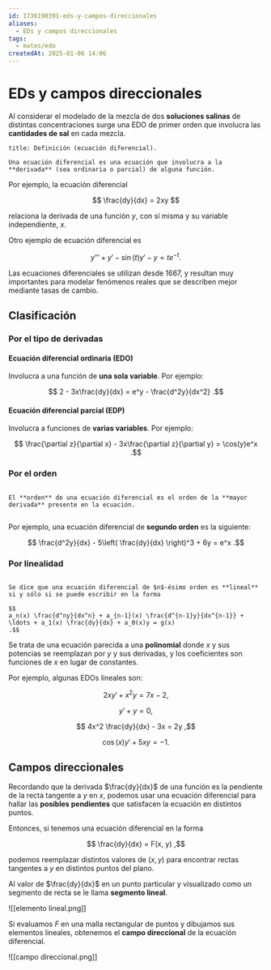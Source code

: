 ```yaml
---
id: 1736190391-eds-y-campos-direccionales
aliases:
  - EDs y campos direccionales
tags:
  - mates/edo
createdAt: 2025-01-06 14:06
---
```


# EDs y campos direccionales

Al considerar el modelado de la mezcla de dos **soluciones salinas** de distintas concentraciones surge una EDO de primer orden que involucra las **cantidades de sal** en cada mezcla.

```ad-definition
title: Definición (ecuación diferencial).

Una ecuación diferencial es una ecuación que involucra a la **derivada** (sea ordinaria o parcial) de alguna función. 
```

Por ejemplo, la ecuación diferencial

$$
\frac{dy}{dx} = 2xy
$$

relaciona la derivada de una función $y$, con sí misma y su variable independiente, $x$.

Otro ejemplo de ecuación diferencial es

$$
y''' + y' - \sin(t)y' - y = te^{-t}
.$$

Las ecuaciones diferenciales se utilizan desde 1667, y resultan muy importantes para modelar fenómenos reales que se describen mejor mediante tasas de cambio.

## Clasificación

### Por el tipo de derivadas

#### Ecuación diferencial ordinaria (EDO)

Involucra a una función de **una sola variable**. Por ejemplo:

$$
2 - 3x\frac{dy}{dx} = e^y - \frac{d^2y}{dx^2}
.$$

#### Ecuación diferencial parcial (EDP)

Involucra a funciones de **varias variables**. Por ejemplo:

$$
\frac{\partial z}{\partial x} - 3x\frac{\partial z}{\partial y} = \cos(y)e^x
.$$

### Por el orden

```ad-definition

El **orden** de una ecuación diferencial es el orden de la **mayor derivada** presente en la ecuación.


```

Por ejemplo, una ecuación diferencial de **segundo orden** es la siguiente:

$$
\frac{d^2y}{dx} - 5\left( \frac{dy}{dx} \right)^3 + 6y = e^x
.$$

### Por linealidad

```ad-definition

Se dice que una ecuación diferencial de $n$-ésimo orden es **lineal** si y sólo si se puede escribir en la forma

$$
a_n(x) \frac{d^ny}{dx^n} + a_{n-1}(x) \frac{d^{n-1}y}{dx^{n-1}} + \ldots + a_1(x) \frac{dy}{dx} + a_0(x)y = g(x)
.$$
```

Se trata de una ecuación parecida a una **polinomial** donde $x$ y sus potencias se reemplazan por $y$ y sus derivadas, y los coeficientes son funciones de $x$ en lugar de constantes.

Por ejemplo, algunas EDOs lineales son:

$$
2xy' + x^2y = 7x - 2
,$$

$$
y' + y = 0
,$$

$$
4x^2 \frac{dy}{dx} - 3x = 2y
,$$

$$
\cos(x)y' + 5xy = -1
.$$

## Campos direccionales

Recordando que la derivada $\frac{dy}{dx}$ de una función es la pendiente de la recta tangente a $y$ en $x$, podemos usar una ecuación diferencial para hallar las **posibles pendientes** que satisfacen la ecuación en distintos puntos.

Entonces, si tenemos una ecuación diferencial en la forma

$$
\frac{dy}{dx} = F(x, y)
,$$

podemos reemplazar distintos valores de $(x, y)$ para encontrar rectas tangentes a $y$ en distintos puntos del plano.

Al valor de $\frac{dy}{dx}$ en un punto particular y visualizado como un segmento de recta se le llama **segmento lineal**.

![[elemento lineal.png]]

Si evaluamos $F$ en una malla rectangular de puntos y dibujamos sus elementos lineales, obtenemos el **campo direccional** de la ecuación diferencial.

![[campo direccional.png]]
